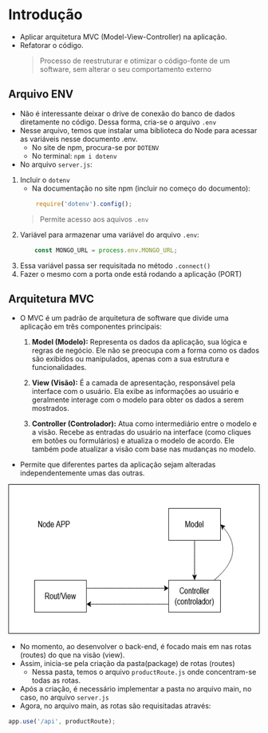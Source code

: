 # Introdução
- Aplicar arquitetura MVC (Model-View-Controller) na aplicação.
- Refatorar o código.
    > Processo de reestruturar e otimizar o código-fonte de um software, sem alterar o seu comportamento externo

## Arquivo ENV
- Não é interessante deixar o drive de conexão do banco de dados diretamente no código. Dessa forma, cria-se o arquivo `.env`
- Nesse arquivo, temos que instalar uma biblioteca do Node para acessar as variáveis nesse documento .env.
    - No site de npm, procura-se por `DOTENV`
    - No terminal: `npm i dotenv`
- No arquivo `server.js`:
1. Incluir o `dotenv`
    - Na documentação no site npm (incluir no começo do documento):
        ~~~javascript
         require('dotenv').config();
        ~~~
    > Permite acesso aos aquivos `.env`
2. Variável para armazenar uma variável do arquivo `.env`:
    ~~~javascript
        const MONGO_URL = process.env.MONGO_URL;
    ~~~
3. Essa variável passa ser requisitada no método `.connect()`
4. Fazer o mesmo com a porta onde está rodando a aplicação (PORT)

## Arquitetura MVC
- O MVC é um padrão de arquitetura de software que divide uma aplicação em três componentes principais:
    1. **Model (Modelo):** Representa os dados da aplicação, sua lógica e regras de negócio. Ele não se preocupa com a forma como os dados são exibidos ou manipulados, apenas com a sua estrutura e funcionalidades.

    2. **View (Visão):** É a camada de apresentação, responsável pela interface com o usuário. Ela exibe as informações ao usuário e geralmente interage com o modelo para obter os dados a serem mostrados.

    3. **Controller (Controlador):** Atua como intermediário entre o modelo e a visão. Recebe as entradas do usuário na interface (como cliques em botões ou formulários) e atualiza o modelo de acordo. Ele também pode atualizar a visão com base nas mudanças no modelo.
 
- Permite que diferentes partes da aplicação sejam alteradas independentemente umas das outras.

<img height="300" width="550" src="../img-estudo/mvc.png">

- No momento, ao desenvolver o back-end, é focado mais em nas rotas (routes) do que na visão (view).
- Assim, inicia-se pela criação da pasta(package) de rotas (routes)
    - Nessa pasta, temos o arquivo `productRoute.js` onde concentram-se todas as rotas.
- Após a criação, é necessário implementar a pasta no arquivo main, no caso, no arquivo `server.js`
- Agora, no arquivo main, as rotas são requisitadas através:
~~~javascript
app.use('/api', productRoute);
~~~